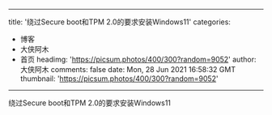 
---
title: '绕过Secure boot和TPM 2.0的要求安装Windows11'
categories: 
 - 博客
 - 大侠阿木
 - 首页
headimg: 'https://picsum.photos/400/300?random=9052'
author: 大侠阿木
comments: false
date: Mon, 28 Jun 2021 16:58:32 GMT
thumbnail: 'https://picsum.photos/400/300?random=9052'
---

<div>   
绕过Secure boot和TPM 2.0的要求安装Windows11  
</div>
            